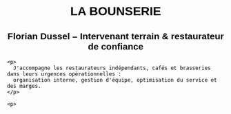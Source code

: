 <!DOCTYPE html>
<html lang="fr">
<head>
  <meta charset="UTF-8" />
  <meta name="viewport" content="width=device-width, initial-scale=1.0"/>
  <title>La Bounserie - Florian Dussel</title>
  <style>
    body {
      font-family: Arial, sans-serif;
      margin: 0;
      background: url('https://upload.wikimedia.org/wikipedia/commons/4/4d/Mountains_landscape_in_France.jpg') no-repeat center center fixed;
      background-size: cover;
      color: #000;
    }

    .container {
      background: rgba(255, 255, 255, 0.92);
      max-width: 800px;
      margin: 5rem auto;
      padding: 2rem;
      border-radius: 12px;
      box-shadow: 0 0 10px rgba(0,0,0,0.3);
    }

    h1, h2, p {
      text-align: center;
    }

    .contact {
      margin-top: 2rem;
      text-align: center;
    }

    .contact p {
      margin: 0.2rem 0;
      font-weight: bold;
    }

    footer {
      text-align: center;
      padding: 2rem 1rem;
      font-size: 0.9rem;
      background-color: rgba(255,255,255,0.85);
      margin-top: 4rem;
    }
  </style>
</head>
<body>

  <div class="container">
    <h1>LA BOUNSERIE</h1>
    <h2>Florian Dussel – Intervenant terrain & restaurateur de confiance</h2>

    <p>
      J'accompagne les restaurateurs indépendants, cafés et brasseries dans leurs urgences opérationnelles :
      organisation interne, gestion d'équipe, optimisation du service et des marges.
    </p>

    <p>
